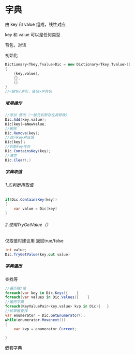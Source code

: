 # 字典

由 key 和 value 组成，线性对应

key 和 value 可以是任何类型

背包，对话



初始化

```c#
Dictionary<Tkey,Tvalue>Dic = new Dictionary<Tkey,Tvalue>()
{
    {key,value},
    {},
    {}
}
//<键名/索引，值名>字典名
```

##### 常用操作

```c#
//添加 修改（一般先判断存在再修改）
Dic.Add(key,value);
Dic[key]=aNewValue;
//删除
Dic.Remove(key);
//访问key对应值
Dic[key]；
//判断key存在
Dic.ContainsKey(key);
//清空
Dic.Clear(;)
```

##### 字典取值

###### 1.先判断再取值

```c#
if(Dic.ContainsKey(key))
{
    var value = Dic[key]
}
```

###### 2.使用TryGetValue（）

仅取值时建议用 返回true/false

```c#
int value;
Dic.TryGetValue(key,out value)
```



##### 字典遍历  

查找等

```c#
//遍历键/值
foreach(var key in Dic.Keys){    }
foreach(var values in Dic.Values){    }
//遍历字典
foreach(KeyValuePair<key,value> kvp in Dic){   }
//枚举器查找
var enumerator = Dic.GetEnumerator();
while(enumerator.Movenext())
{
    var kvp = enumerator.Current;
    
}
```



嵌套字典